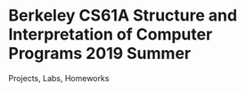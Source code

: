 # Berkeley CS61A Structure and Interpretation of Computer Programs 2019 Summer

Projects, Labs, Homeworks
